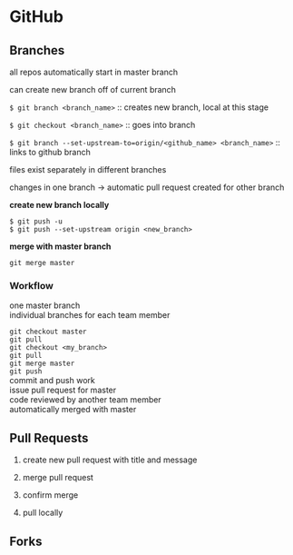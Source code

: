 # GitHub

## Branches

all repos automatically start in master branch

can create new branch off of current branch

`$ git branch <branch_name>` :: creates new branch, local at this stage

`$ git checkout <branch_name>` :: goes into branch

`$ git branch --set-upstream-to=origin/<github_name> <branch_name>` :: links to github branch

files exist separately in different branches

changes in one branch -> automatic pull request created for other branch

**create new branch locally**

`$ git push -u`  
`$ git push --set-upstream origin <new_branch>`  

**merge with master branch**  

`git merge master` 

### Workflow

one master branch  
individual branches for each team member  

`git checkout master`  
`git pull`  
`git checkout <my_branch>`  
`git pull`  
`git merge master`  
`git push`  
commit and push work  
issue pull request for master  
code reviewed by another team member  
automatically merged with master  

## Pull Requests

1. create new pull request with title and message 

2. merge pull request 

3. confirm merge

4. pull locally

## Forks
